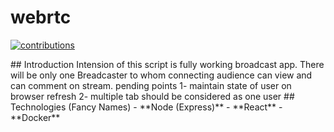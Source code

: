 <p align="center">
  <h1>webrtc</h1>
  <a href="https://github.com/zoomi-raja/webrtc">
    <img src="https://img.shields.io/badge/contributions-welcome-brightgreen.svg" alt="contributions" />
  </a>
</p>
## Introduction
Intension of this script is fully working broadcast app. There will be only one Breadcaster to whom connecting audience can view and can comment on stream.
pending points
1- maintain state of user on browser refresh
2- multiple tab should be considered as one user
## Technologies (Fancy Names)
- **Node (Express)**
- **React**
- **Docker**
